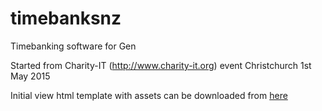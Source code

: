 # timebanksnz
Timebanking software for Gen

Started from Charity-IT (http://www.charity-it.org) event Christchurch 1st May 2015

Initial view html template with assets can be downloaded from [here]( https://github.com/SimplyLusum/timebanksnz-frontend/releases)
